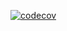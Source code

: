 [![codecov](https://codecov.io/github/ElaKaptsilava/plannerFamilyBudget/graph/badge.svg?token=NI0789I2JM)](https://codecov.io/github/ElaKaptsilava/plannerFamilyBudget)